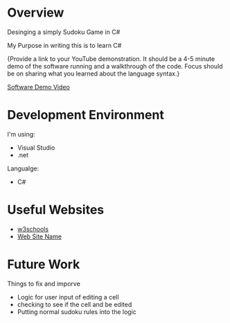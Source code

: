 # Overview

Desinging a simply Sudoku Game in C#

My Purpose in writing this is to learn C#

{Provide a link to your YouTube demonstration. It should be a 4-5 minute demo of the software running and a walkthrough of the code. Focus should be on sharing what you learned about the language syntax.}

[Software Demo Video](http://youtube.link.goes.here)

# Development Environment

I'm using:
- Visual Studio
- .net

Langualge:
- C#

# Useful Websites

- [w3schools](https://www.w3schools.com/cs/index.php)
- [Web Site Name](http://url.link.goes.here)

# Future Work

Things to fix and imporve

- Logic for user input of editing a cell
- checking to see if the cell and be edited
- Putting normal sudoku rules into the logic
